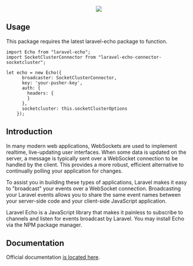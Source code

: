 <p align="center"><img src="https://laravel.com/assets/img/components/logo-echo.svg"></p>

## Usage

This package requires the latest laravel-echo package to function.

    import Echo from "laravel-echo";
    import SocketClusterConnector from "laravel-echo-connector-socketcluster";
    
    let echo = new Echo({
          broadcaster: SocketClusterConnector,
          key: 'your-pusher-key',
          auth: {
            headers: {
            }
          },
          socketcluster: this.socketClusterOptions
        });

## Introduction


In many modern web applications, WebSockets are used to implement realtime, live-updating user interfaces. When some data is updated on the server, a message is typically sent over a WebSocket connection to be handled by the client. This provides a more robust, efficient alternative to continually polling your application for changes.

To assist you in building these types of applications, Laravel makes it easy to "broadcast" your events over a WebSocket connection. Broadcasting your Laravel events allows you to share the same event names between your server-side code and your client-side JavaScript application.

Laravel Echo is a JavaScript library that makes it painless to subscribe to channels and listen for events broadcast by Laravel. You may install Echo via the NPM package manager.

## Documentation

Official documentation [is located here](https://laravel.com/docs/broadcasting).

